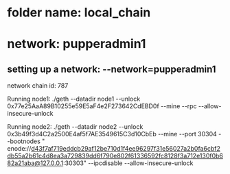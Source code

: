 # folder name: local_chain
# network: pupperadmin1

## setting up a network:  --network=pupperadmin1
network chain id: 787

Running node1:
./geth --datadir node1 --unlock 0x77e25AaA89B10255e59E5aF4e2F273642CdEBD0f  --mine --rpc --allow-insecure-unlock

Running node2:
./geth --datadir node2 --unlock 0x3b49f3d4C2a2500E4af5f7AE3549615C3d10CbEb --mine --port 30304 --bootnodes " enode://d43f7af719eddcb29af12be710d1f4ee96297f31e56027a2b0fa6cbf2db55a2b61c4d8ea3a729839dd6f790e802f61336592fc8128f3a712e130f0b682a21aba@127.0.0.1:30303" --ipcdisable --allow-insecure-unlock


